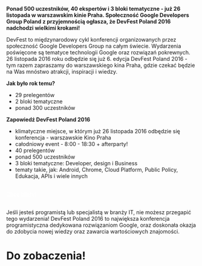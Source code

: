 **Ponad 500 uczestników, 40 ekspertów i 3 bloki tematyczne - już 26 listopada w warszawskim kinie Praha. Społeczność Google Developers Group Poland z przyjemnością ogłasza, że DevFest Poland 2016 nadchodzi wielkimi krokami!**

DevFest to międzynarodowy cykl konferencji organizowanych przez społeczność Google Developers Group na całym świecie. Wydarzenia poświęcone są tematyce technologii Google oraz rozwiązań pokrewnych. 26 listopada 2016 roku odbędzie się już 6. edycja DevFest Poland 2016 - tym razem zapraszamy do warszawskiego kina Praha, gdzie czekać będzie na Was mnóstwo atrakcji, inspiracji i wiedzy.

**Jak było rok temu?**

- 29 prelegentów
- 2 bloki tematyczne
- ponad 300 uczestników

**Zapowiedź DevFest Poland 2016**

- klimatyczne miejsce, w którym już 26 listopada 2016 odbędzie się konferencja - warszawskie Kino Praha
- całodniowy event - 8:00 - 18:30 + afterparty!
- 40 prelegentów
- ponad 500 uczestników
- 3 bloki tematyczne: Developer, design i Business
- tematy takie, jak: Android, Chrome, Cloud Platform, Public Policy, Edukacja, APIs i wiele innych

<br>
<div class="text-center">
<a href="https://goo.gl/forms/NjANhIikvXTM0Uu33" target="_blank" class="style-scope header-content" style="color: white; ">
  <paper-button class="primary style-scope header-content x-scope paper-button-0" raised="" role="button" tabindex="0" animated="" aria-disabled="false" elevation="1">Chcę bilety!</paper-button>
</a>
</div>
<br>

Jeśli jesteś programistą lub specjalistą w branży IT, nie możesz przegapić tego wydarzenia! DevFest Poland 2016 to największa konferencja programistyczna dedykowana rozwiązaniom Google, oraz doskonała okazja do zdobycia nowej wiedzy oraz zawarcia wartościowych znajomości.

# Do zobaczenia!
